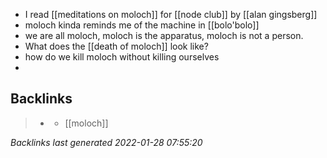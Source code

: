 - I read [[meditations on moloch]] for [[node club]] by [[alan gingsberg]]
- moloch kinda reminds me of the machine in [[bolo'bolo]]
- we are all moloch, moloch is the apparatus, moloch is not a person.
- What does the [[death of moloch]] look like?
- how do we kill moloch without killing ourselves
-

## Backlinks

> - [](../journals/2021_09_09.md)
>   - [[moloch]]

_Backlinks last generated 2022-01-28 07:55:20_
